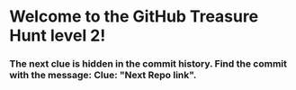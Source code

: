 # Welcome to the GitHub Treasure Hunt level 2!
###  The next clue is hidden in the commit history. Find the commit with the message: Clue: "Next Repo link".

